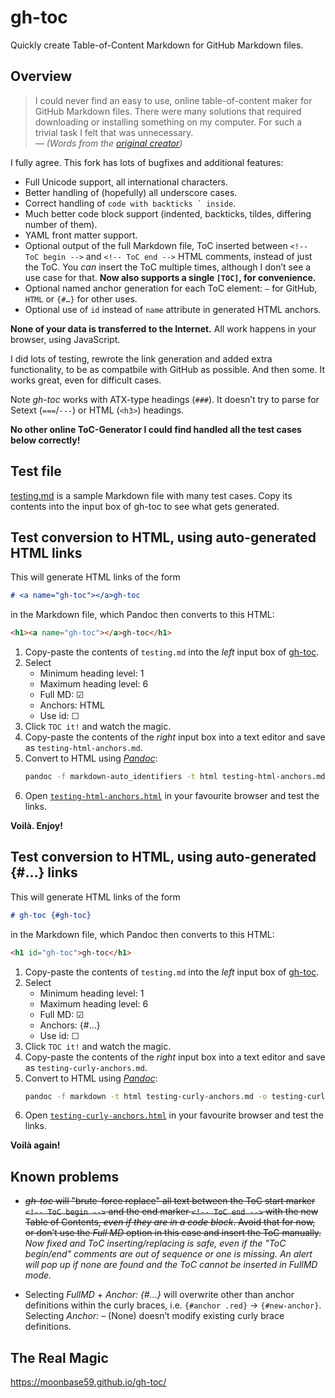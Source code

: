 # gh-toc

Quickly create Table-of-Content Markdown for GitHub Markdown files.

## Overview

> I could never find an easy to use, online table-of-content maker for GitHub Markdown files. There were many solutions that required downloading or installing something on my computer. For such a trivial task I felt that was unnecessary.  
> _— (Words from the [original creator](https://imthenachoman.github.io/nGitHubTOC/))_

I fully agree. This fork has lots of bugfixes and additional features:

- Full Unicode support, all international characters.
- Better handling of (hopefully) all underscore cases.
- Correct handling of ``code with backticks ` inside``.
- Much better code block support (indented, backticks, tildes, differing number of them).
- YAML front matter support.
- Optional output of the full Markdown file, ToC inserted between `<!-- ToC begin -->` and `<!-- ToC end -->` HTML comments, instead of just the ToC. You _can_ insert the ToC multiple times, although I don’t see a use case for that.
  **Now also supports a single `[TOC]`, for convenience.**
- Optional named anchor generation for each ToC element: `—` for GitHub, `HTML` or `{#…}` for other uses.
- Optional use of `id` instead of `name` attribute in generated HTML anchors.

**None of your data is transferred to the Internet.** All work happens in your browser, using JavaScript.

I did lots of testing, rewrote the link generation and added extra functionality, to be as compatbile with GitHub as possible. And then some. It works great, even for difficult cases.

Note _gh-toc_ works with ATX-type headings (`###`). It doesn’t try to parse for Setext (`===`/`---`) or HTML (`<h3>`) headings.

**No other online ToC-Generator I could find handled all the test cases below correctly!**

## Test file

[testing.md](testing.md) is a sample Markdown file with many test cases. Copy its contents into the input box of gh-toc to see what gets generated.

## Test conversion to HTML, using auto-generated HTML links

This will generate HTML links of the form

```markdown
# <a name="gh-toc"></a>gh-toc
```
in the Markdown file, which Pandoc then converts to this HTML:

```html
<h1><a name="gh-toc"></a>gh-toc</h1>
```

1. Copy-paste the contents of `testing.md` into the _left_ input box of [gh-toc](https://moonbase59.github.io/gh-toc/).
2. Select
   - Minimum heading level: 1
   - Maximum heading level: 6
   - Full MD: ☑
   - Anchors: HTML
   - Use id: ☐
3. Click `TOC it!` and watch the magic.
4. Copy-paste the contents of the _right_ input box into a text editor and save as `testing-html-anchors.md`.
5. Convert to HTML using [_Pandoc_](https://pandoc.org/):
   ```bash
   pandoc -f markdown-auto_identifiers -t html testing-html-anchors.md -o testing-html-anchors.html
   ```
6. Open [`testing-html-anchors.html`](https://moonbase59.github.io/gh-toc/testing-html-anchors.html) in your favourite browser and test the links.

**Voilà. Enjoy!**

## Test conversion to HTML, using auto-generated {#…} links

This will generate HTML links of the form

```markdown
# gh-toc {#gh-toc}
```
in the Markdown file, which Pandoc then converts to this HTML:

```html
<h1 id="gh-toc">gh-toc</h1>
```

1. Copy-paste the contents of `testing.md` into the _left_ input box of [gh-toc](https://moonbase59.github.io/gh-toc/).
2. Select
   - Minimum heading level: 1
   - Maximum heading level: 6
   - Full MD: ☑
   - Anchors: {#…}
   - Use id: ☐
3. Click `TOC it!` and watch the magic.
4. Copy-paste the contents of the _right_ input box into a text editor and save as `testing-curly-anchors.md`.
5. Convert to HTML using [_Pandoc_](https://pandoc.org/):
   ```bash
   pandoc -f markdown -t html testing-curly-anchors.md -o testing-curly-anchors.html
   ```
6. Open [`testing-curly-anchors.html`](https://moonbase59.github.io/gh-toc/testing-curly-anchors.html) in your favourite browser and test the links.

**Voilà again!**

## Known problems

- ~~_gh-toc_ will "brute-force replace" all text between the ToC start  marker `<!-- ToC begin -->` and the end marker `<!-- ToC end -->` with the new Table of Contents, _even if they are in a code block_. Avoid that for now, or don’t use the _Full MD_ option in this case and insert the ToC manually.~~
  _Now fixed and ToC inserting/replacing is safe, even if the "ToC begin/end" comments are out of sequence or one is missing. An alert will pop up if none are found and the ToC cannot be inserted in FullMD mode._

- Selecting _FullMD_ + _Anchor: \{\#…\}_ will overwrite other than anchor definitions within the curly braces, i.e. `{#anchor .red}` → `{#new-anchor}`. Selecting _Anchor: –_ (None) doesn’t modify existing curly brace definitions.

## The Real Magic

https://moonbase59.github.io/gh-toc/
